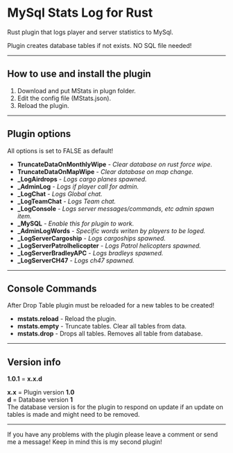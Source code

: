 # MySql Stats Log for Rust

Rust plugin that logs player and server statistics to MySql.

Plugin creates database tables if not exists. NO SQL file needed!

------

## How to use and install the plugin

1. Download and put MStats in plugn folder.
2. Edit the config file (MStats.json).
3. Reload the plugin.

------

## Plugin options

All options is set to FALSE as default!</br>

* **TruncateDataOnMonthlyWipe** - *Clear database on rust force wipe.*
* **TruncateDataOnMapWipe** - *Clear database on map change.*
* **_LogAirdrops** - *Logs cargo planes spawned.*
* **_AdminLog** - *Logs if player call for admin.*
* **_LogChat** - *Logs Global chat.*
* **_LogTeamChat** - *Logs Team chat.*
* **_LogConsole** - *Logs server messages/commands, etc admin spawn item.*
* **_MySQL** - *Enable this for plugin to work.*
* **_AdminLogWords** - *Specific words writen by players to be loged.*
* **_LogServerCargoship** - *Logs cargoships spawned.*
* **_LogServerPatrolhelicopter** - *Logs Patrol helicopters spawned.*
* **_LogServerBradleyAPC** - *Logs bradleys spawned.*
* **_LogServerCH47** - *Logs ch47 spawned.*

------

## Console Commands

After Drop Table plugin must be reloaded for a new tables to be created!</br>

* **mstats.reload**  - Reload the plugin.
* **mstats.empty**  - Truncate tables. Clear all tables from data.
* **mstats.drop**   - Drops all tables. Removes all table from database.

------

## Version info

**1.0.1** = **x.x.d**</br>

**x.x** = Plugin version **1.0** </br>
**d** = Database version **1**</br>
The database version is for the plugin to respond on update if an update on tables is made and might need to be removed.

------
If you have any problems with the plugin please leave a comment or send me a message!
Keep in mind this is my second plugin!
